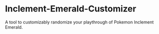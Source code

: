 # Inclement-Emerald-Customizer
A tool to customizably randomize your playthrough of Pokemon Inclement Emerald.
